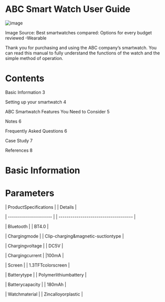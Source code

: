 # ABC Smart Watch User Guide # 

![image](https://github.com/)
                                                                          
 Image Source: Best smartwatches compared: Options for every budget reviewed -Wearable


Thank you for purchasing and using the ABC company’s smartwatch. You can read this manual to fully understand the functions of the watch and the simple method of operation.

# Contents #

Basic Information	3

Setting up your smartwatch	4

ABC Smartwatch Features You Need to Consider	5

Notes	6

Frequently Asked Questions 	6

Case Study	7

References	8

# Basic Information #

# Parameters #

| ProductSpecifications | | Details                               |

| ---------------------- | | ------------------------------------- |

| Bluetooth              | | BT4.0                                |

| Chargingmode          | | Clip-charging&magnetic-suctiontype |

| Chargingvoltage       | | DC5V                                 |

| Chargingcurrent       | |100mA                                  |

| Screen                 | | 1.3TFTcolorscreen                  |

| Batterytype           | | Polymerlithiumbattery               |

| Batterycapacity       | | 180mAh                                |

| Watchmaterial         | | Zincalloyorplastic                 |


